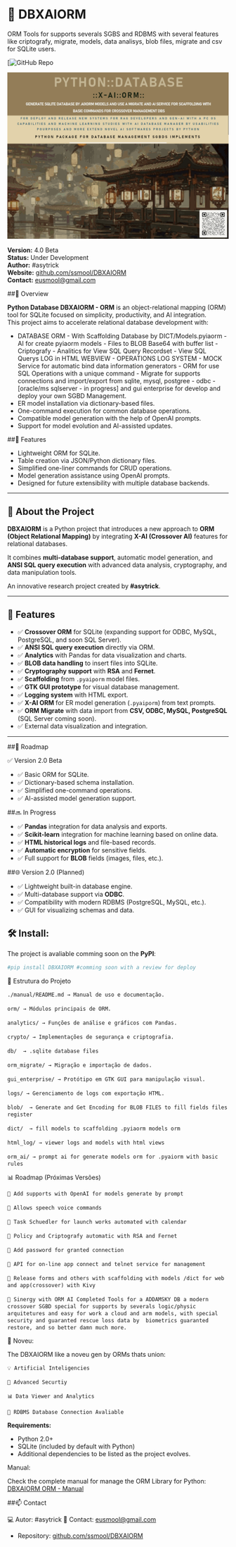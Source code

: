 # 🧠 DBXAIORM
ORM Tools for supports severals SGBS and RDBMS with several features like criptografy, migrate, models, data analisys, blob files, migrate and csv for SQLite users.

[![GitHub Repo]([[https://github.com/ssmool/DBXAIORM](https://github.com/ssmool/DBXAIORM)])  

![DBXAIORM ORM Logo](./assets/pyormxaidatabase_md.png)

**Version:** 4.0 Beta  
**Status:** Under Development  
**Author:** #asytrick  
**Website:** [github.com/ssmool/DBXAIORM](https://github.com/ssmool/DBXAIORM)  
**Contact:** eusmool@gmail.com  

##📌 Overview

**Python Database DBXAIORM - ORM** is an object-relational mapping (ORM) tool for SQLite focused on simplicity, productivity, and AI integration.  
This project aims to accelerate relational database development with:

- DATABASE ORM - With Scaffolding Database by DICT/Models.pyiaorm - AI for create pyiaorm models - Files to BLOB Base64 with buffer list - Criptografy - Analitics for View SQL Query Recordset - View SQL Querys LOG in HTML WEBVIEW - OPERATIONS LOG SYSTEM - MOCK Service for automatic bind data information generators - ORM for use SQL Operations with a unique command - Migrate for supports connections and import/export from sqlite, mysql, postgree - odbc - [oracle/ms sqlserver - in progress]  and gui enterprise for develop and deploy your own SGBD Management.
- ER model installation via dictionary-based files.
- One-command execution for common database operations.
- Compatible model generation with the help of OpenAI prompts.
- Support for model evolution and AI-assisted updates.

##🚀 Features

- Lightweight ORM for SQLite.
- Table creation via JSON/Python dictionary files.
- Simplified one-liner commands for CRUD operations.
- Model generation assistance using OpenAI prompts.
- Designed for future extensibility with multiple database backends.

---

## 📌 About the Project  

**DBXAIORM** is a Python project that introduces a new approach to **ORM (Object Relational Mapping)** by integrating **X-AI (Crossover AI)** features for relational databases.  

It combines **multi-database support**, automatic model generation, and **ANSI SQL query execution** with advanced data analysis, cryptography, and data manipulation tools.  

An innovative research project created by **#asytrick**.  

---

## 🚀 Features  

- ✅ **Crossover ORM** for SQLite (expanding support for ODBC, MySQL, PostgreSQL, and soon SQL Server).  
- ✅ **ANSI SQL query execution** directly via ORM.  
- ✅ **Analytics** with Pandas for data visualization and charts.  
- ✅ **BLOB data handling** to insert files into SQLite.  
- ✅ **Cryptography support** with **RSA** and **Fernet**.  
- ✅ **Scaffolding** from `.pyaiporm` model files.  
- ✅ **GTK GUI prototype** for visual database management.  
- ✅ **Logging system** with HTML export.  
- ✅ **X-AI ORM** for ER model generation (`.pyaiporm`) from text prompts.  
- ✅ **ORM Migrate** with data import from **CSV, ODBC, MySQL, PostgreSQL** (SQL Server coming soon).  
- ✅ External data visualization and integration.  

---

##🔮 Roadmap

✅ Version 2.0 Beta
- ✅ Basic ORM for SQLite.
- ✅ Dictionary-based schema installation.
- ✅ Simplified one-command operations.
- ✅ AI-assisted model generation support.

##🔜 In Progress
- ✅ **Pandas** integration for data analysis and exports.
- ✅ **Scikit-learn** integration for machine learning based on online data.
- ✅ **HTML historical logs** and file-based records.
- ✅ **Automatic encryption** for sensitive fields.
- ✅ Full support for **BLOB** fields (images, files, etc.).

##🌐 Version 2.0 (Planned)
- ✅ Lightweight built-in database engine.
- ✅ Multi-database support via **ODBC**.
- ✅ Compatibility with modern RDBMS (PostgreSQL, MySQL, etc.).
- ✅ GUI for visualizing schemas and data.

## 🛠 Install:

The project is avaliable comming soon on the **PyPI**:  

```bash
#pip install DBXAIORM #comming soon with a review for deploy
```

📂 Estrutura do Projeto

    ./manual/README.md → Manual de uso e documentação.

    orm/ → Módulos principais de ORM.

    analytics/ → Funções de análise e gráficos com Pandas.

    crypto/ → Implementações de segurança e criptografia.

    db/  → .sqlite database files

    orm_migrate/ → Migração e importação de dados.

    gui_enterprise/ → Protótipo em GTK GUI para manipulação visual.

    logs/ → Gerenciamento de logs com exportação HTML.

    blob/  → Generate and Get Encoding for BLOB FILES to fill fields files register

    dict/  → fill models to scaffolding .pyiaorm models orm

    html_log/ → viewer logs and models with html views

    orm_ai/ → prompt ai for generate models orm for .pyaiorm with basic rules


📊  Roadmap (Próximas Versões)

    🔹 Add supports with OpenAI for models generate by prompt

    🔹 Allows speech voice commands

    🔹 Task Schuedler for launch works automated with calendar

    🔹 Policy and Criptografy automatic with RSA and Fernet

    🔹 Add password for granted connection

    🔹 API for on-line app connect and telnet service for management

    🔹 Release forms and others with scaffolding with models /dict for web and app(crossover) with Kivy

    🔹 Sinergy with ORM AI Completed Tools for a ADDAMSKY DB a modern crossover SGBD special for supports by severals logic/physic arquitetures and easy for work a cloud and arm models, with special security and guaranted rescue loss data by  biometrics guaranted restore, and so better damn much more.

🌟 Noveu:

The DBXAIORM like a noveu gen by ORMs thats union:

    💡 Artificial Inteligencies

    🔐 Advanced Securtiy

    📊 Data Viewer and Analytics 

    🔌 RDBMS Database Connection Avaliable

**Requirements:**
- Python 2.0+
- SQLite (included by default with Python)
- Additional dependencies to be listed as the project evolves.

Manual:

Check the complete manual for manage the ORM Library for Python: [DBXAIORM ORM - Manual](./manual/README.MD)

##📫 Contact

💻 Autor: #asytrick
📧 Contact: eusmool@gmail.com
- Repository: [github.com/ssmool/DBXAIORM](https://github.com/ssmool/DBXAIORM)  
